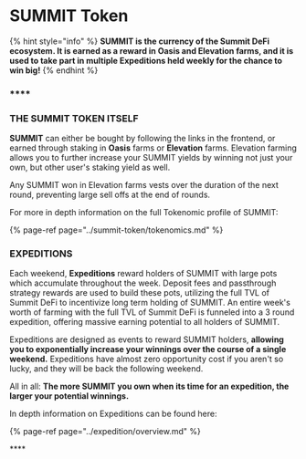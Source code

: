 # SUMMIT Token

{% hint style="info" %}
**SUMMIT is the currency of the Summit DeFi ecosystem. It is earned as a reward in Oasis and Elevation farms, and it is used to take part in multiple Expeditions held weekly for the chance to win big!**
{% endhint %}

### \*\*\*\*

### **THE SUMMIT TOKEN ITSELF**

**SUMMIT** can either be bought by following the links in the frontend, or earned through staking in **Oasis** farms or **Elevation** farms. Elevation farming allows you to further increase your SUMMIT yields by winning not just your own, but other user's staking yield as well.

Any SUMMIT won in Elevation farms vests over the duration of the next round, preventing large sell offs at the end of rounds.

For more in depth information on the full Tokenomic profile of SUMMIT:

{% page-ref page="../summit-token/tokenomics.md" %}



### EXPEDITIONS

Each weekend, **Expeditions** reward holders of SUMMIT with large pots which accumulate throughout the week. Deposit fees and passthrough strategy rewards are used to build these pots, utilizing the full TVL of Summit DeFi to incentivize long term holding of SUMMIT. An entire week's worth of farming with the full TVL of Summit DeFi is funneled into a 3 round expedition, offering massive earning potential to all holders of SUMMIT.  
  
Expeditions are designed as events to reward SUMMIT holders, **allowing you to exponentially increase your winnings over the course of a single weekend.** Expeditions have almost zero opportunity cost if you aren't so lucky, and they will be back the following weekend.

All in all: **The more SUMMIT you own when its time for an expedition, the larger your potential winnings.** 

In depth information on Expeditions can be found here:

{% page-ref page="../expedition/overview.md" %}





\*\*\*\*

